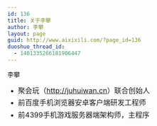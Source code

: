 ```yaml
---
id: 136
title: 关于李攀
author: 李攀
layout: page
guid: http://www.aixixili.com/?page_id=136
duoshuo_thread_id:
  - 1401335266181906447
---
```

李攀

  * <span style="line-height: 1.714285714; font-size: 1rem;">聚会玩（<a href="http://juhuiwan.cn" target="_blank">http://juhuiwan.cn</a>）联合创始人<br /> </span>
  * <span style="line-height: 1.714285714; font-size: 1rem;">前百度手机浏览器安卓客户端</span><span style="line-height: 1.714285714; font-size: 1rem;">研发工程师</span>
  * <span style="line-height: 1.714285714; font-size: 1rem;">前4399手机游戏服务器端架构师，主程序</span>
